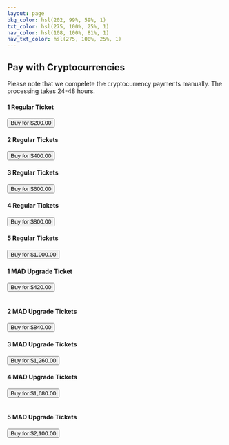 ```yaml
---
layout: page
bkg_color: hsl(202, 99%, 59%, 1)
txt_color: hsl(275, 100%, 25%, 1)
nav_color: hsl(108, 100%, 81%, 1)
nav_txt_color: hsl(275, 100%, 25%, 1)
---
```


## Pay with Cryptocurrencies

Please note that we compelete the cryptocurrency payments manually. The processing takes 24-48 hours.

<form method="post" action="https://btcpay.stufftech.io/apps/7nExDVMVo6t7t6uanbdF5fQBxmDy8ZouXLtySQrsE4XX/pos"> 

<div class="row tickets"> 
<div class="col-sm-4 mb-3">
    <h4>1 Regular Ticket</h4> 
    <button type="submit" name="choiceKey" class="btn btn-primary" value="1 Regular Ticket">Buy for $200.00</button> 
</div> 
<div class="col-sm-4 mb-3">
    <h4>2 Regular Tickets</h4> 
    <button type="submit" name="choiceKey" class="btn btn-primary" value="2 Regular Tickets">Buy for $400.00</button> 
</div> 
<div class="col-sm-4 mb-3">
    <h4>3 Regular Tickets</h4> 
    <button type="submit" name="choiceKey" class="btn btn-primary" value="3 Regular Tickets">Buy for $600.00</button> 
</div>
<div class="col-sm-4 mb-3">
    <h4>4 Regular Tickets</h4> 
    <button type="submit" name="choiceKey" class="btn btn-primary" value="4 Regular Tickets">Buy for $800.00</button> 
</div> 
<div class="col-sm-4 mb-3">
    <h4>5 Regular Tickets</h4> 
    <button type="submit" name="choiceKey" class="btn btn-primary" value="5 Regular Tickets">Buy for $1,000.00</button> </div> 
<div class="col-sm-4 mb-3">
    <h4>1 MAD Upgrade Ticket</h4>
     <button type="submit" name="choiceKey" class="btn btn-primary" value="1 MAD Upgrade Ticket">Buy for $420.00</button> 
    </div> 
<br/>
<div class="col-sm-4 mb-3">
    <h4>2 MAD Upgrade Tickets</h4>
     <button type="submit" name="choiceKey" class="btn btn-primary" value="2 MAD Upgrade Tickets">Buy for $840.00</button> 
    </div> 
<div class="col-sm-4 mb-3">
    <h4>3 MAD Upgrade Tickets</h4>
     <button type="submit" name="choiceKey" class="btn btn-primary" value="3 MAD Upgrade Tickets">Buy for $1,260.00</button> </div> 
<div class="col-sm-4 mb-3">
    <h4>4 MAD Upgrade Tickets</h4>
     <button type="submit" name="choiceKey" class="btn btn-primary" value="4 MAD Upgrade Tickets">Buy for $1,680.00</button> </div> 
<br/>
<div class="col-sm-4 mb-3"> 
    <h4>5 MAD Upgrade Tickets</h4> 
    <button type="submit" name="choiceKey" class="btn btn-primary" value="5 MAD Upgrade Tickets">Buy for $2,100.00</button> 
</div> </div> </form>


